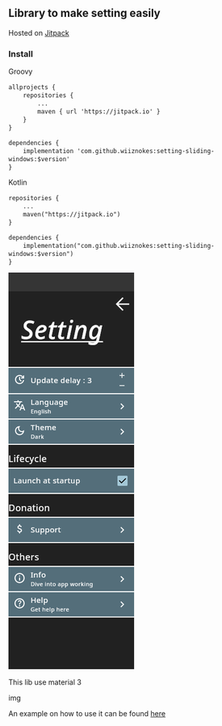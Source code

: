 ## Library to make setting easily

Hosted on [Jitpack](https://jitpack.io/#wiiznokes/setting-sliding-windows)

### Install

Groovy

```
allprojects {
    repositories {
        ...
        maven { url 'https://jitpack.io' }
    }
}
```

```
dependencies {
    implementation 'com.github.wiiznokes:setting-sliding-windows:$version'
}
```

Kotlin

```
repositories {
    ...
    maven("https://jitpack.io")
}
```

```
dependencies {
    implementation("com.github.wiiznokes:setting-sliding-windows:$version")
}
```


<img src="assets/app.png">


This lib use material 3

img

An example on how to use it can be
found [here](https://github.com/wiiznokes/setting-sliding-windows/blob/master/src/jvmTest/kotlin/settingTest.kt)
